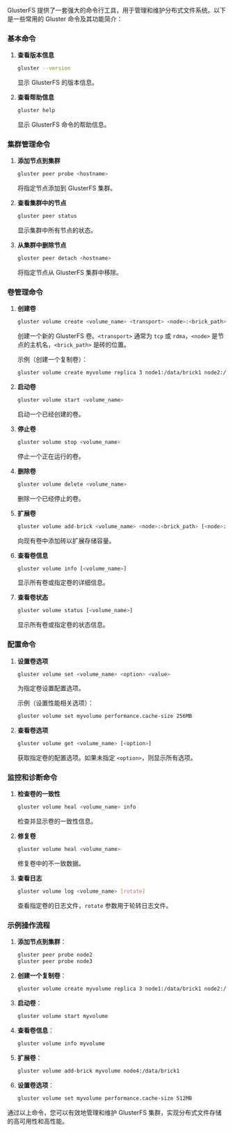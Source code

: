 GlusterFS 提供了一套强大的命令行工具，用于管理和维护分布式文件系统。以下是一些常用的 Gluster 命令及其功能简介：

### 基本命令

1. **查看版本信息**
   ```bash
   gluster --version
   ```
   显示 GlusterFS 的版本信息。

2. **查看帮助信息**
   ```bash
   gluster help
   ```
   显示 GlusterFS 命令的帮助信息。

### 集群管理命令

1. **添加节点到集群**
   ```bash
   gluster peer probe <hostname>
   ```
   将指定节点添加到 GlusterFS 集群。

2. **查看集群中的节点**
   ```bash
   gluster peer status
   ```
   显示集群中所有节点的状态。

3. **从集群中删除节点**
   ```bash
   gluster peer detach <hostname>
   ```
   将指定节点从 GlusterFS 集群中移除。

### 卷管理命令

1. **创建卷**
   ```bash
   gluster volume create <volume_name> <transport> <node>:<brick_path> [<node>:<brick_path> ...]
   ```
   创建一个新的 GlusterFS 卷。`<transport>` 通常为 `tcp` 或 `rdma`，`<node>` 是节点的主机名，`<brick_path>` 是砖的位置。

   示例（创建一个复制卷）：
   ```bash
   gluster volume create myvolume replica 3 node1:/data/brick1 node2:/data/brick1 node3:/data/brick1
   ```

2. **启动卷**
   ```bash
   gluster volume start <volume_name>
   ```
   启动一个已经创建的卷。

3. **停止卷**
   ```bash
   gluster volume stop <volume_name>
   ```
   停止一个正在运行的卷。

4. **删除卷**
   ```bash
   gluster volume delete <volume_name>
   ```
   删除一个已经停止的卷。

5. **扩展卷**
   ```bash
   gluster volume add-brick <volume_name> <node>:<brick_path> [<node>:<brick_path> ...]
   ```
   向现有卷中添加砖以扩展存储容量。

6. **查看卷信息**
   ```bash
   gluster volume info [<volume_name>]
   ```
   显示所有卷或指定卷的详细信息。

7. **查看卷状态**
   ```bash
   gluster volume status [<volume_name>]
   ```
   显示所有卷或指定卷的状态信息。

### 配置命令

1. **设置卷选项**
   ```bash
   gluster volume set <volume_name> <option> <value>
   ```
   为指定卷设置配置选项。

   示例（设置性能相关选项）：
   ```bash
   gluster volume set myvolume performance.cache-size 256MB
   ```

2. **查看卷选项**
   ```bash
   gluster volume get <volume_name> [<option>]
   ```
   获取指定卷的配置选项。如果未指定 `<option>`，则显示所有选项。

### 监控和诊断命令

1. **检查卷的一致性**
   ```bash
   gluster volume heal <volume_name> info
   ```
   检查并显示卷的一致性信息。

2. **修复卷**
   ```bash
   gluster volume heal <volume_name>
   ```
   修复卷中的不一致数据。

3. **查看日志**
   ```bash
   gluster volume log <volume_name> [rotate]
   ```
   查看指定卷的日志文件，`rotate` 参数用于轮转日志文件。

### 示例操作流程

1. **添加节点到集群**：
   ```bash
   gluster peer probe node2
   gluster peer probe node3
   ```

2. **创建一个复制卷**：
   ```bash
   gluster volume create myvolume replica 3 node1:/data/brick1 node2:/data/brick1 node3:/data/brick1
   ```

3. **启动卷**：
   ```bash
   gluster volume start myvolume
   ```

4. **查看卷信息**：
   ```bash
   gluster volume info myvolume
   ```

5. **扩展卷**：
   ```bash
   gluster volume add-brick myvolume node4:/data/brick1
   ```

6. **设置卷选项**：
   ```bash
   gluster volume set myvolume performance.cache-size 512MB
   ```

通过以上命令，您可以有效地管理和维护 GlusterFS 集群，实现分布式文件存储的高可用性和高性能。